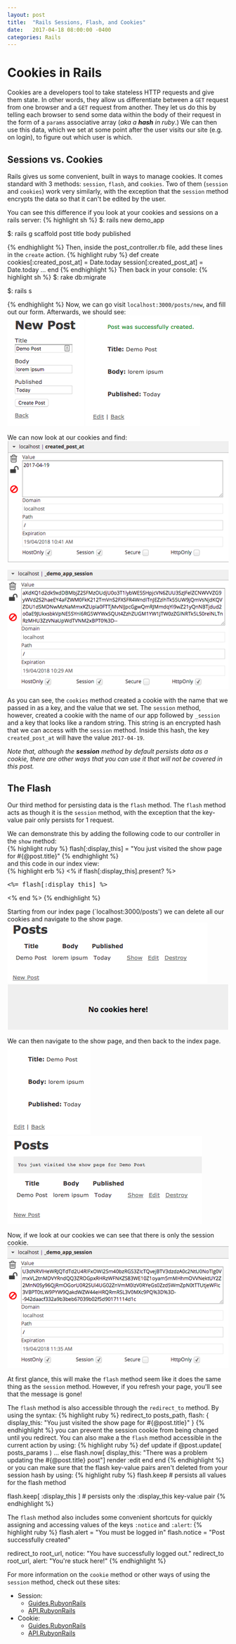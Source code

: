 ```yaml
---
layout: post
title:  "Rails Sessions, Flash, and Cookies"
date:   2017-04-18 08:00:00 -0400
categories: Rails
---
```

# Cookies in Rails

Cookies are a developers tool to take stateless HTTP requests and give them state. In other words, they allow us differentiate between a `GET` request from one browser and a `GET` request from another. They let us do this by telling each browser to send some data within the body of their request in the form of a `params` associative array (_aka a **hash** in ruby_.) We can then use this data, which we set at some point after the user visits our site (e.g. on login), to figure out which user is which.

## Sessions vs. Cookies
Rails gives us some convenient, built in ways to manage cookies. It comes standard with 3 methods: `session`, `flash`, and `cookies`. Two of them (`session` and `cookies`) work very similarly, with the exception that the `session` method encrypts the data so that it can't be edited by the user.  

You can see this difference if you look at your cookies and sessions on a rails server:
{% highlight sh %}
$: rails new demo_app

$: rails g scaffold post title body published

{% endhighlight %}
Then, inside the post_controller.rb file, add these lines in the `create` action.
{% highlight ruby %}
def create
  cookies[:created_post_at] = Date.today
  session[:created_post_at] = Date.today
  ...
end
{% endhighlight %}
Then back in your console:
{% highlight sh %}
$: rake db:migrate

$: rails s

{% endhighlight %}
Now, we can go visit `localhost:3000/posts/new`, and fill out our form. Afterwards, we should see:  
![Post Form](/assets/images/rails-sessions-flash-and-cookies/post-form.png)
![Created Post](/assets/images/rails-sessions-flash-and-cookies/created-post.png)

We can now look at our cookies and find:
![Normal Cookie](/assets/images/rails-sessions-flash-and-cookies/normal-cookie.png)

![Session Cookie](/assets/images/rails-sessions-flash-and-cookies/session-cookie.png)

As you can see, the `cookies` method created a cookie with the name that we passed in as a key, and the value that we set. The `session` method, however, created a cookie with the name of our app followed by `_session` and a key that looks like a random string. This string is an encrypted hash that we can access with the `session` method. Inside this hash, the key `created_post_at` will have the value `2017-04-19`.

_Note that, although the **session** method by default persists data as a cookie, there are other ways that you can use it that will not be covered in this post._

## The Flash
Our third method for persisting data is the `flash` method. The `flash` method acts as though it is the `session` method, with the exception that the key-value pair only persists for 1 request.

We can demonstrate this by adding the following code to our controller in the `show` method:  
{% highlight ruby %}
flash[:display_this] = "You just visited the show page for #{@post.title}"
{% endhighlight %}  
and this code in our index view:  
{% highlight erb %}
<% if flash[:display_this].present? %>
  <pre><%= flash[:display_this] %></pre>
<% end %>
{% endhighlight %}

Starting from our index page (`localhost:3000/posts') we can delete all our cookies and navigate to the show page.  
![Index Original](/assets/images/rails-sessions-flash-and-cookies/index-original.png)
![No Cookies](/assets/images/rails-sessions-flash-and-cookies/no-cookies.png)

We can then navigate to the show page, and then back to the index page.  
![Show Page](/assets/images/rails-sessions-flash-and-cookies/show-page.png)
![Index Affected](/assets/images/rails-sessions-flash-and-cookies/index-affected.png)

Now, if we look at our cookies we can see that there is only the session cookie.
![Flash Cookie](/assets/images/rails-sessions-flash-and-cookies/flash-cookie.png)

At first glance, this will make the `flash` method seem like it does the same thing as the `session` method. However, if you refresh your page, you'll see that the message is gone!

The `flash` method is also accessible through the `redirect_to` method. By using the syntax:
{% highlight ruby %}
redirect_to posts_path, flash: { display_this: "You just visited the show page for #{@post.title}" }
{% endhighlight %}
you can prevent the session cookie from being changed until you redirect. You can also make a the `flash` method accessible in the current action by using:
{% highlight ruby %}
def update
  if @post.update( posts_params )
    ...
  else
    flash.now[ display_this: "There was a problem updating the #{@post.title} post"]
    render :edit
  end
end
{% endhighlight %}
or you can make sure that the flash key-value pairs aren't deleted from your session hash by using:
{% highlight ruby %}
flash.keep # persists all values for the flash method

flash.keep[ :display_this ] # persists only the :display_this key-value pair
{% endhighlight %}

The `flash` method also includes some convenient shortcuts for quickly assigning and accessing values of the keys `:notice` and `:alert`:
{% highlight ruby %}
flash.alert = "You must be logged in"
flash.notice = "Post successfully created"

redirect_to root_url, notice: "You have successfully logged out."
redirect_to root_url, alert: "You're stuck here!"
{% endhighlight %}

For more information on the `cookie` method or other ways of using the `session` method, check out these sites:
 + Session:
   + [Guides.RubyonRails](http://guides.rubyonrails.org/action_controller_overview.html#session)
   + [API.RubyonRails](http://api.rubyonrails.org/classes/ActionDispatch/Session/CookieStore.html)
 + Cookie:
   + [Guides.RubyonRails](http://guides.rubyonrails.org/action_controller_overview.html#cookies)
   + [API.RubyonRails](http://api.rubyonrails.org/classes/ActionDispatch/Cookies.html)
